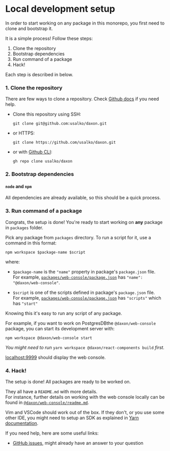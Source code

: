 # Local development setup

In order to start working on any package in this monorepo, you first need to clone and bootstrap it.

It is a simple process! Follow these steps:

1. Clone the repository
2. Bootstrap dependencies
3. Run command of a package
4. Hack!

Each step is described in below.

### 1. Clone the repository

There are few ways to clone a repository. Check [Github docs](https://docs.github.com/en/repositories/creating-and-managing-repositories/cloning-a-repository) if you need help.

* Clone this repository using SSH:
  ```
  git clone git@github.com:usalko/daxon.git
  ```

* or HTTPS:
  ```
  git clone https://github.com/usalko/daxon.git
  ```

* or with [Github CLI](https://cli.github.com/):
  ```
  gh repo clone usalko/daxon
  ```

### 2. Bootstrap dependencies


#### `node` and `npm`


All dependencies are already available, so this should be a quick process.

### 3. Run command of a package

Congrats, the setup is done! You're ready to start working on **any** package in `packages` folder.

Pick any package from `packages` directory. To run a script for it, use a command in this format:

```
npm workspace $package-name $script
```

where:

* `$package-name` is the `"name"` property in package's `package.json` file.\
   For example, [`packages/web-console/package.json`](../packages/web-console/package.json) has `"name": "@daxon/web-console"`.

* `$script` is one of the scripts defined in package's `package.json` file.\
   For example, [`packages/web-console/package.json`](../packages/web-console/package.json) has `"scripts"` which has `"start"`

Knowing this it's easy to run any script of any package.

For example, if you want to work on PostgresDBthe `@daxon/web-console` package, you can start its
development server with:

```
npm workspace @daxon/web-console start
```
_You might need to run_ `yarn workspace @daxon/react-components build` _first._

[localhost:9999](http://localhost:9999) should display the web console.

### 4. Hack!

The setup is done! All packages are ready to be worked on.

They all have a `README.md` with more details.\
For instance, further details on working with the web console locally can be found
in [`@daxon/web-console/readme.md`](../packages/web-console/README.md).

Vim and VSCode should work out of the box. If they don't, or you use some
other IDE, you might need to setup an SDK as explained in [Yarn
documentation](https://yarnpkg.com/getting-started/editor-sdks).

If you need help, here are some useful links:

* [GitHub issues](https://github.com/usalko/daxon/issues), might already have an answer to your question
